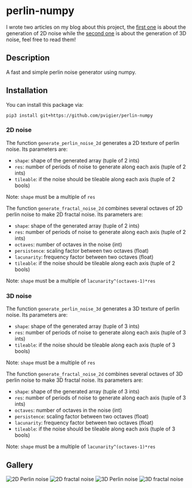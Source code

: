 # perlin-numpy

I wrote two articles on my blog about this project, the [first one](https://pvigier.github.io/2018/06/13/perlin-noise-numpy.html)  is about the generation of 2D noise while the [second one](https://pvigier.github.io/2018/11/02/3d-perlin-noise-numpy.html) is about the generation of 3D noise, feel free to read them!

## Description

A fast and simple perlin noise generator using numpy.

## Installation

You can install this package via:

```
pip3 install git+https://github.com/pvigier/perlin-numpy
```

### 2D noise

The function `generate_perlin_noise_2d` generates a 2D texture of perlin noise. Its parameters are:

* `shape`: shape of the generated array (tuple of 2 ints)
* `res`: number of periods of noise to generate along each axis (tuple of 2 ints)
* `tileable`: if the noise should be tileable along each axis (tuple of 2 bools)

Note: `shape` must be a multiple of `res`

The function `generate_fractal_noise_2d` combines several octaves of 2D perlin noise to make 2D fractal noise. Its parameters are:

* `shape`: shape of the generated array (tuple of 2 ints)
* `res`: number of periods of noise to generate along each axis (tuple of 2 ints)
* `octaves`: number of octaves in the noise (int)
* `persistence`: scaling factor between two octaves (float)
* `lacunarity`: frequency factor between two octaves (float)
* `tileable`: if the noise should be tileable along each axis (tuple of 2 bools)

Note: `shape` must be a multiple of `lacunarity^(octaves-1)*res`


### 3D noise

The function `generate_perlin_noise_3d` generates a 3D texture of perlin noise. Its parameters are:

* `shape`: shape of the generated array (tuple of 3 ints)
* `res`: number of periods of noise to generate along each axis (tuple of 3 ints)
* `tileable`: if the noise should be tileable along each axis (tuple of 3 bools)

Note: `shape` must be a multiple of `res`

The function `generate_fractal_noise_2d` combines several octaves of 3D perlin noise to make 3D fractal noise. Its parameters are:

* `shape`: shape of the generated array (tuple of 3 ints)
* `res`: number of periods of noise to generate along each axis (tuple of 3 ints)
* `octaves`: number of octaves in the noise (int)
* `persistence`: scaling factor between two octaves (float)
* `lacunarity`: frequency factor between two octaves (float)
* `tileable`: if the noise should be tileable along each axis (tuple of 3 bools)

Note: `shape` must be a multiple of `lacunarity^(octaves-1)*res`

## Gallery

![2D Perlin noise](https://github.com/pvigier/perlin-numpy/raw/master/examples/perlin2d.png)
![2D fractal noise](https://github.com/pvigier/perlin-numpy/raw/master/examples/fractal2d.png)
![3D Perlin noise](https://github.com/pvigier/perlin-numpy/raw/master/examples/perlin3d.gif)
![3D fractal noise](https://github.com/pvigier/perlin-numpy/raw/master/examples/fractal3d.gif)
